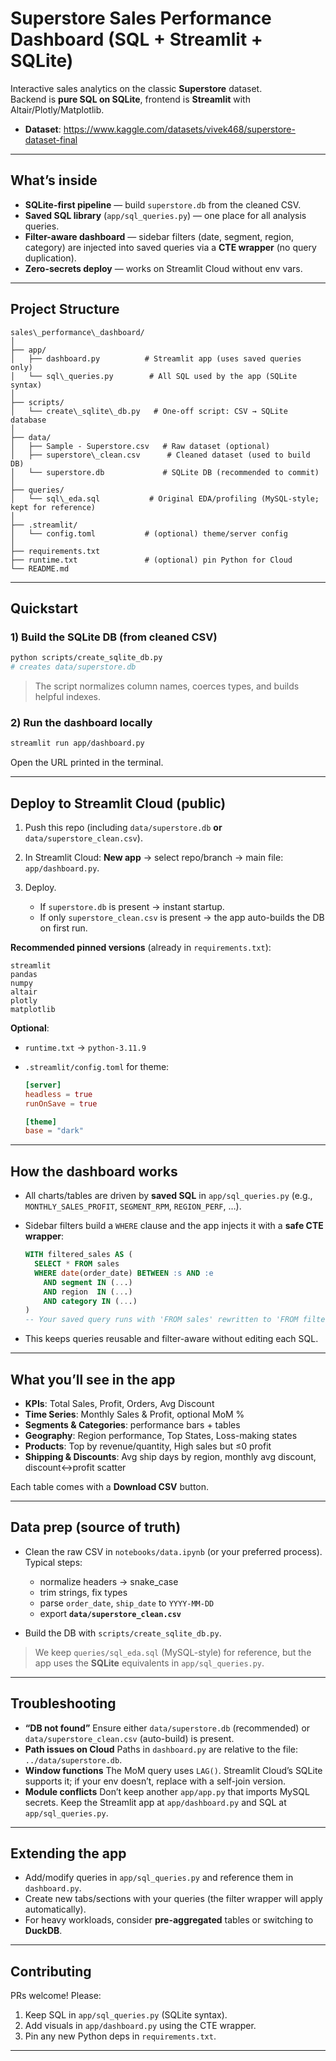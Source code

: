 # Superstore Sales Performance Dashboard (SQL + Streamlit + SQLite)

Interactive sales analytics on the classic **Superstore** dataset.  
Backend is **pure SQL on SQLite**, frontend is **Streamlit** with Altair/Plotly/Matplotlib.

- **Dataset**: https://www.kaggle.com/datasets/vivek468/superstore-dataset-final

---

##  What’s inside

- **SQLite-first pipeline** — build `superstore.db` from the cleaned CSV.
- **Saved SQL library** (`app/sql_queries.py`) — one place for all analysis queries.
- **Filter-aware dashboard** — sidebar filters (date, segment, region, category) are injected into saved queries via a **CTE wrapper** (no query duplication).
- **Zero-secrets deploy** — works on Streamlit Cloud without env vars.

---

##  Project Structure

````
sales\_performance\_dashboard/
│
├── app/
│   ├── dashboard.py          # Streamlit app (uses saved queries only)
│   └── sql\_queries.py        # All SQL used by the app (SQLite syntax)
│
├── scripts/
│   └── create\_sqlite\_db.py   # One-off script: CSV → SQLite database
│
├── data/
│   ├── Sample - Superstore.csv   # Raw dataset (optional)
│   ├── superstore\_clean.csv      # Cleaned dataset (used to build DB)
│   └── superstore.db             # SQLite DB (recommended to commit)
│
├── queries/
│   └── sql\_eda.sql           # Original EDA/profiling (MySQL-style; kept for reference)
│
├── .streamlit/
│   └── config.toml           # (optional) theme/server config
│
├── requirements.txt
├── runtime.txt               # (optional) pin Python for Cloud
└── README.md

````

---

##  Quickstart

### 1) Build the SQLite DB (from cleaned CSV)

```bash
python scripts/create_sqlite_db.py
# creates data/superstore.db
```

> The script normalizes column names, coerces types, and builds helpful indexes.

### 2) Run the dashboard locally

```bash
streamlit run app/dashboard.py
```

Open the URL printed in the terminal.

---

##  Deploy to Streamlit Cloud (public)

1. Push this repo (including `data/superstore.db` **or** `data/superstore_clean.csv`).
2. In Streamlit Cloud: **New app** → select repo/branch → main file: `app/dashboard.py`.
3. Deploy.

   * If `superstore.db` is present → instant startup.
   * If only `superstore_clean.csv` is present → the app auto-builds the DB on first run.

**Recommended pinned versions** (already in `requirements.txt`):

```
streamlit
pandas
numpy
altair
plotly
matplotlib
```

**Optional**:

* `runtime.txt` → `python-3.11.9`
* `.streamlit/config.toml` for theme:

  ```toml
  [server]
  headless = true
  runOnSave = true

  [theme]
  base = "dark"
  ```

---

##  How the dashboard works

* All charts/tables are driven by **saved SQL** in `app/sql_queries.py` (e.g., `MONTHLY_SALES_PROFIT`, `SEGMENT_RPM`, `REGION_PERF`, …).
* Sidebar filters build a `WHERE` clause and the app injects it with a **safe CTE wrapper**:

  ```sql
  WITH filtered_sales AS (
    SELECT * FROM sales
    WHERE date(order_date) BETWEEN :s AND :e
      AND segment IN (...)
      AND region  IN (...)
      AND category IN (...)
  )
  -- Your saved query runs with 'FROM sales' rewritten to 'FROM filtered_sales'
  ```
* This keeps queries reusable and filter-aware without editing each SQL.

---

##  What you’ll see in the app

* **KPIs**: Total Sales, Profit, Orders, Avg Discount
* **Time Series**: Monthly Sales & Profit, optional MoM %
* **Segments & Categories**: performance bars + tables
* **Geography**: Region performance, Top States, Loss-making states
* **Products**: Top by revenue/quantity, High sales but ≤0 profit
* **Shipping & Discounts**: Avg ship days by region, monthly avg discount, discount↔profit scatter

Each table comes with a **Download CSV** button.

---

##  Data prep (source of truth)

* Clean the raw CSV in `notebooks/data.ipynb` (or your preferred process).
  Typical steps:

  * normalize headers → snake\_case
  * trim strings, fix types
  * parse `order_date`, `ship_date` to `YYYY-MM-DD`
  * export **`data/superstore_clean.csv`**
* Build the DB with `scripts/create_sqlite_db.py`.

> We keep `queries/sql_eda.sql` (MySQL-style) for reference, but the app uses the **SQLite** equivalents in `app/sql_queries.py`.

---

##  Troubleshooting

* **“DB not found”**
  Ensure either `data/superstore.db` (recommended) or `data/superstore_clean.csv` (auto-build) is present.
* **Path issues on Cloud**
  Paths in `dashboard.py` are relative to the file: `../data/superstore.db`.
* **Window functions**
  The MoM query uses `LAG()`. Streamlit Cloud’s SQLite supports it; if your env doesn’t, replace with a self-join version.
* **Module conflicts**
  Don’t keep another `app/app.py` that imports MySQL secrets. Keep the Streamlit app at `app/dashboard.py` and SQL at `app/sql_queries.py`.

---

##  Extending the app

* Add/modify queries in `app/sql_queries.py` and reference them in `dashboard.py`.
* Create new tabs/sections with your queries (the filter wrapper will apply automatically).
* For heavy workloads, consider **pre-aggregated** tables or switching to **DuckDB**.

---

##  Contributing

PRs welcome! Please:

1. Keep SQL in `app/sql_queries.py` (SQLite syntax).
2. Add visuals in `app/dashboard.py` using the CTE wrapper.
3. Pin any new Python deps in `requirements.txt`.

---

